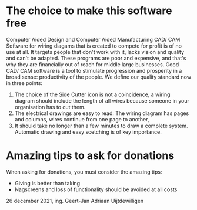 # The choice to make this software free

Computer Aided Design and Computer Aided Manufacturing CAD/ CAM Software for wiring diagams that is created to compete for profit is of no use at all. It targets people that don't work with it, lacks vision and quality and can't be adapted. These programs are poor and expensive, and that's why they are financially out of reach for middle large businesses. Good CAD/ CAM software is a tool to stimulate progression and prosperity in a broad sense: productivity of the people. We define our quality standard now in three points:
1. The choice of the Side Cutter icon is not a coincidence, a wiring diagram should include the length of all wires because someone in your organisation has to cut them.
2. The electrical drawings are easy to read: The wiring diagram has pages and columns, wires continue from one page to another,
3. It should take no longer than a few minutes to draw a complete system. Automatic drawing and easy scetching is of key importance.

# Amazing tips to ask for donations

When asking for donations, you must consider the amazing tips:
 - Giving is better than taking
 - Nagscreens and loss of functionality should be avoided at all costs

26 december 2021, ing. Geert-Jan Adriaan Uijtdewilligen
